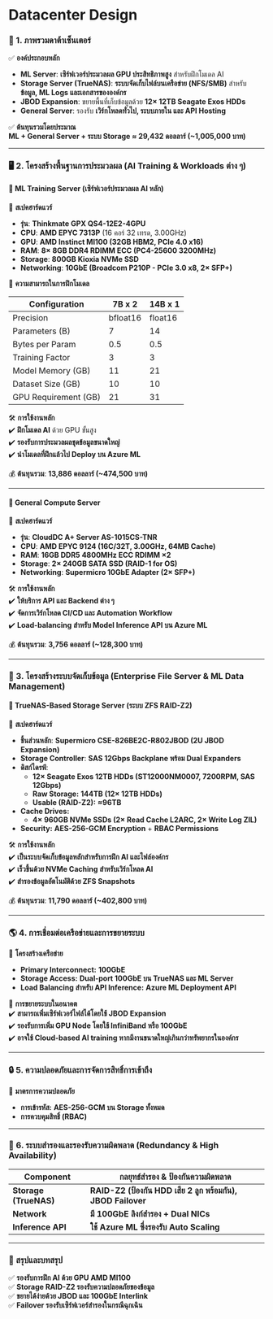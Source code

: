 # Datacenter Design

### **🏢 1. ภาพรวมดาต้าเซ็นเตอร์**

✅ **องค์ประกอบหลัก**

* **ML Server**: **เซิร์ฟเวอร์ประมวลผล GPU ประสิทธิภาพสูง** สำหรับฝึกโมเดล AI
* **Storage Server (TrueNAS)**: **ระบบจัดเก็บไฟล์บนเครือข่าย (NFS/SMB)** สำหรับ **ข้อมูล, ML Logs และเอกสารขององค์กร**
* **JBOD Expansion**: ขยายพื้นที่เก็บข้อมูลด้วย **12× 12TB Seagate Exos HDDs**
* **General Server**: รองรับ **เวิร์กโหลดทั่วไป, ระบบภายใน และ API Hosting**

✅ **ต้นทุนรวมโดยประมาณ**\
**ML + General Server + ระบบ Storage ≈ 29,432 ดอลลาร์ (\~1,005,000 บาท)**

***

### **🖥️ 2. โครงสร้างพื้นฐานการประมวลผล (AI Training & Workloads ต่าง ๆ)**

#### 🔹 **ML Training Server (เซิร์ฟเวอร์ประมวลผล AI หลัก)**

📌 **สเปคฮาร์ดแวร์**

* **รุ่น**: **Thinkmate GPX QS4-12E2-4GPU**
* **CPU**: **AMD EPYC 7313P** (16 คอร์ 32 เทรด, 3.00GHz)
* **GPU**: **AMD Instinct MI100 (32GB HBM2, PCIe 4.0 x16)**
* **RAM**: **8× 8GB DDR4 RDIMM ECC (PC4-25600 3200MHz)**
* **Storage**: **800GB Kioxia NVMe SSD**
* **Networking**: **10GbE (Broadcom P210P - PCIe 3.0 x8, 2× SFP+)**

📌 **ความสามารถในการฝึกโมเดล**

| **Configuration**    | **7B x 2** | **14B x 1** |
| -------------------- | ---------- | ----------- |
| Precision            | bfloat16   | float16     |
| Parameters (B)       | 7          | 14          |
| Bytes per Param      | 0.5        | 0.5         |
| Training Factor      | 3          | 3           |
| Model Memory (GB)    | 11         | 21          |
| Dataset Size (GB)    | 10         | 10          |
| GPU Requirement (GB) | 21         | 31          |

🛠️ **การใช้งานหลัก**\
✔️ **ฝึกโมเดล AI** ด้วย GPU ขั้นสูง\
✔️ **รองรับการประมวลผลชุดข้อมูลขนาดใหญ่**\
✔️ **นำโมเดลที่ฝึกแล้วไป Deploy บน Azure ML**

💰 **ต้นทุนรวม**: **13,886 ดอลลาร์ (\~474,500 บาท)**

***

#### 🔹 **General Compute Server**

📌 **สเปคฮาร์ดแวร์**

* **รุ่น**: **CloudDC A+ Server AS-1015CS-TNR**
* **CPU**: **AMD EPYC 9124 (16C/32T, 3.00GHz, 64MB Cache)**
* **RAM**: **16GB DDR5 4800MHz ECC RDIMM ×2**
* **Storage**: **2× 240GB SATA SSD (RAID-1 for OS)**
* **Networking**: **Supermicro 10GbE Adapter (2× SFP+)**

🛠️ **การใช้งานหลัก**\
✔️ **ให้บริการ API และ Backend ต่าง ๆ**\
✔️ **จัดการเวิร์กโหลด CI/CD และ Automation Workflow**\
✔️ **Load-balancing สำหรับ Model Inference API บน Azure ML**

💰 **ต้นทุนรวม**: **3,756 ดอลลาร์ (\~128,300 บาท)**

***

### **💾 3. โครงสร้างระบบจัดเก็บข้อมูล (Enterprise File Server & ML Data Management)**

#### 🔹 **TrueNAS-Based Storage Server (ระบบ ZFS RAID-Z2)**

📌 **สเปคฮาร์ดแวร์**

* **ชิ้นส่วนหลัก**: **Supermicro CSE-826BE2C-R802JBOD (2U JBOD Expansion)**
* **Storage Controller**: **SAS 12Gbps Backplane พร้อม Dual Expanders**
* **ดิสก์ไดรฟ์**:
  * **12× Seagate Exos 12TB HDDs (ST12000NM0007, 7200RPM, SAS 12Gbps)**
  * **Raw Storage:** **144TB (12× 12TB HDDs)**
  * **Usable (RAID-Z2):** **≈96TB**
* **Cache Drives:**
  * **4× 960GB NVMe SSDs (2× Read Cache L2ARC, 2× Write Log ZIL)**
* **Security:** **AES-256-GCM Encryption** + **RBAC Permissions**

🛠️ **การใช้งานหลัก**\
✔️ **เป็นระบบจัดเก็บข้อมูลหลักสำหรับการฝึก AI และไฟล์องค์กร**\
✔️ **เร็วขึ้นด้วย NVMe Caching สำหรับเวิร์กโหลด AI**\
✔️ **สำรองข้อมูลอัตโนมัติด้วย ZFS Snapshots**

💰 **ต้นทุนรวม**: **11,790 ดอลลาร์ (\~402,800 บาท)**

***

### **🌎 4. การเชื่อมต่อเครือข่ายและการขยายระบบ**

📌 **โครงสร้างเครือข่าย**

* **Primary Interconnect:** **100GbE**
* **Storage Access:** **Dual-port 100GbE บน TrueNAS และ ML Server**
* **Load Balancing สำหรับ API Inference:** **Azure ML Deployment API**

📌 **การขยายระบบในอนาคต**\
✔️ **สามารถเพิ่มเซิร์ฟเวอร์ไฟล์ได้โดยใช้ JBOD Expansion**\
✔️ **รองรับการเพิ่ม GPU Node โดยใช้ InfiniBand หรือ 100GbE**\
✔️ **อาจใช้ Cloud-based AI training หากมีงานขนาดใหญ่เกินกว่าทรัพยากรในองค์กร**

***

### **🔒 5. ความปลอดภัยและการจัดการสิทธิ์การเข้าถึง**

📌 **มาตรการความปลอดภัย**

* **การเข้ารหัส:** **AES-256-GCM บน Storage ทั้งหมด**
* **การควบคุมสิทธิ์ (RBAC)**

***

### **📌 6. ระบบสำรองและรองรับความผิดพลาด (Redundancy & High Availability)**

| **Component**         | **กลยุทธ์สำรอง & ป้องกันความผิดพลาด**                        |
| --------------------- | ------------------------------------------------------------ |
| **Storage (TrueNAS)** | **RAID-Z2 (ป้องกัน HDD เสีย 2 ลูก พร้อมกัน), JBOD Failover** |
| **Network**           | **มี 100GbE ลิงก์สำรอง + Dual NICs**                         |
| **Inference API**     | **ใช้ Azure ML ซึ่งรองรับ Auto Scaling**                     |

***

### **📢 สรุปและบทสรุป**

✅ **รองรับการฝึก AI ด้วย GPU AMD MI100**\
✅ **Storage RAID-Z2 รองรับความปลอดภัยของข้อมูล**\
✅ **ขยายได้ง่ายด้วย JBOD และ 100GbE Interlink**\
✅ **Failover รองรับเซิร์ฟเวอร์สำรองในกรณีฉุกเฉิน**
